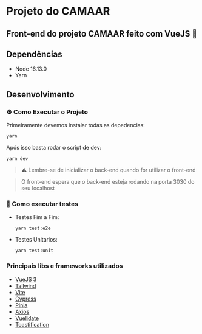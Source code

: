 # Projeto do CAMAAR

## Front-end do projeto CAMAAR feito com VueJS 💚

## Dependências
- Node 16.13.0
- Yarn
## Desenvolvimento
### ⚙️ Como Executar o Projeto

Primeiramente devemos instalar todas as depedencias:

```
yarn
```

Após isso basta rodar o script de dev:

```
yarn dev
```


> ⚠️ Lembre-se de inicializar o back-end quando for utilizar o front-end

> O front-end espera que o back-end esteja rodando na porta 3030 do seu localhost
### 🧪 Como executar testes
- Testes Fim a Fim:
  ```
  yarn test:e2e
  ```
- Testes Unitarios:
  ```
  yarn test:unit
  ```

### Principais libs e frameworks utilizados

- [VueJS 3](https://vuejs.org/guide/introduction.html)
- [Tailwind](https://tailwindcss.com/docs/utility-first)
- [Vite](https://vitejs.dev/guide/)
- [Cypress](https://docs.cypress.io/api/table-of-contents)
- [Pinia](https://pinia.vuejs.org/core-concepts/)
- [Axios](https://axios-http.com/ptbr/docs/intro)
- [Vuelidate](https://vuelidate-next.netlify.app/)
- [Toastification](https://github.com/Maronato/vue-toastification)
